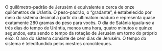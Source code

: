 ﻿O quilômetro-padrão de Jerusém é equivalente a cerca de onze quilômetros de Urântia. O peso-padrão, o “gradante”, é estabelecido por meio do sistema decimal a partir do ultímatom maduro e representa quase exatamente 280 gramas do peso para vocês. O dia de Satânia iguala-se a três dias do tempo de Urântia, menos uma hora, quatro minutos e quinze segundos, este sendo o tempo da rotação de Jerusém em torno do próprio eixo. O ano do sistema consiste de cem dias de Jerusém. O tempo do sistema é teledifundido pelos mestres cronoldeques.